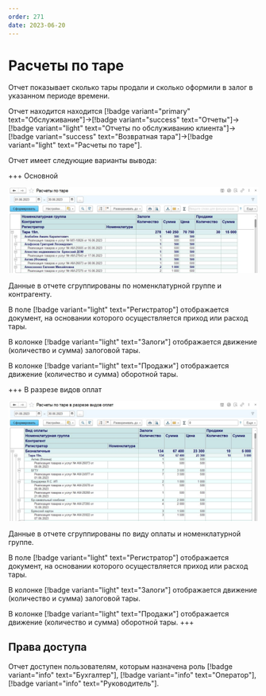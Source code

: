 ```yaml
---
order: 271
date: 2023-06-20
---
```

# Расчеты по таре

Отчет показывает сколько тары продали и сколько оформили в залог в указанном периоде времени.

Отчет находится находится [!badge variant="primary" text="Обслуживание"]->[!badge variant="success" text="Отчеты"]->[!badge variant="light" text="Отчеты по обслуживанию клиента"]->[!badge variant="success" text="Возвратная тара"]->[!badge variant="light" text="Расчеты по таре"].

Отчет имеет следующие варианты вывода:

+++ Основной

![](/images/Отчет_расчеты_по_таре.jpg)

Данные в отчете сгруппированы по номенклатурной группе и контрагенту.

В поле [!badge variant="light" text="Регистратор"] отображается документ, на основании которого осуществляется приход или расход тары.

В колонке [!badge variant="light" text="Залоги"] отображается движение (количество и сумма) залоговой тары.

В колонке [!badge variant="light" text="Продажи"] отображается движение (количество и сумма) оборотной тары.

+++ В разрезе видов оплат

![](/images/Отчет_расчеты_по_таре_виды_оплат.jpg)

Данные в отчете сгруппированы по виду оплаты и номенклатурной группе.

В поле [!badge variant="light" text="Регистратор"] отображается документ, на основании которого осуществляется приход или расход тары.

В колонке [!badge variant="light" text="Залоги"] отображается движение (количество и сумма) залоговой тары.

В колонке [!badge variant="light" text="Продажи"] отображается движение (количество и сумма) оборотной тары.
+++

## Права доступа

Отчет доступен пользователям, которым назначена роль [!badge variant="info" text="Бухгалтер"], [!badge variant="info" text="Оператор"], [!badge variant="info" text="Руководитель"].